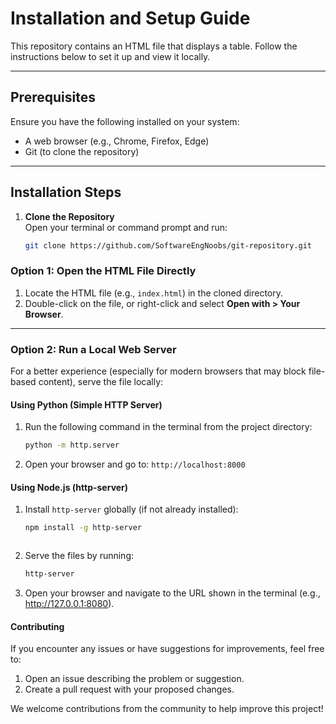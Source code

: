 # Installation and Setup Guide

This repository contains an HTML file that displays a table. Follow the instructions below to set it up and view it locally.

---

## Prerequisites

Ensure you have the following installed on your system:

- A web browser (e.g., Chrome, Firefox, Edge)
- Git (to clone the repository)

---

## Installation Steps

1. **Clone the Repository**  
   Open your terminal or command prompt and run:

   ```bash
   git clone https://github.com/SoftwareEngNoobs/git-repository.git
### Option 1: Open the HTML File Directly
1. Locate the HTML file (e.g., `index.html`) in the cloned directory.
2. Double-click on the file, or right-click and select **Open with > Your Browser**.

---

### Option 2: Run a Local Web Server
For a better experience (especially for modern browsers that may block file-based content), serve the file locally:

#### Using Python (Simple HTTP Server)
1. Run the following command in the terminal from the project directory:

   ```bash
   python -m http.server
2. Open your browser and go to:
  ```http://localhost:8000```

#### Using Node.js (http-server)

1. Install `http-server` globally (if not already installed):

   ```bash
   npm install -g http-server



2. Serve the files by running:

      ```bash
   http-server
   
3. Open your browser and navigate to the URL shown in the terminal (e.g., http://127.0.0.1:8080).</br>


#### Contributing

If you encounter any issues or have suggestions for improvements, feel free to:

1. Open an issue describing the problem or suggestion.
2. Create a pull request with your proposed changes.

We welcome contributions from the community to help improve this project!

